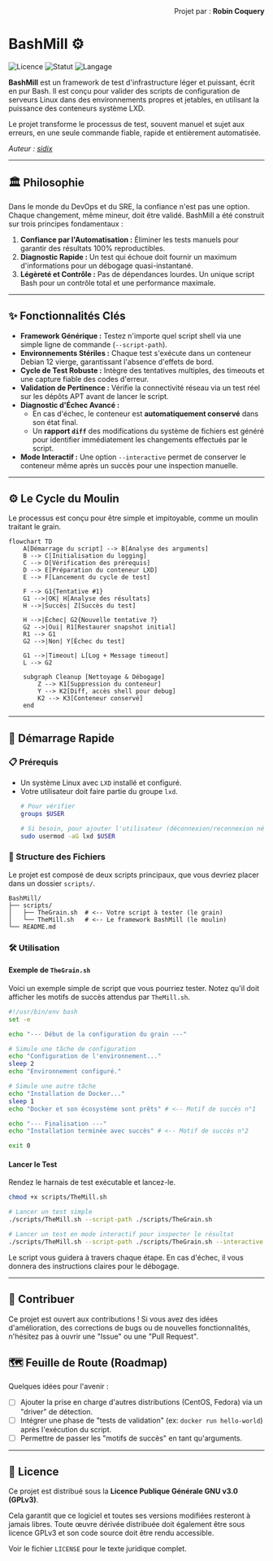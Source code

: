 <div align="right">Projet par : <strong>Robin Coquery</strong></div>

# BashMill ⚙️

![Licence](https://img.shields.io/badge/Licence-GPLv3-blue.svg)
![Statut](https://img.shields.io/badge/Statut-Prêt%20pour%20la%20Production-brightgreen.svg)
![Langage](https://img.shields.io/badge/Langage-Bash-black.svg)

**BashMill** est un framework de test d'infrastructure léger et puissant, écrit en pur Bash. Il est conçu pour valider des scripts de configuration de serveurs Linux dans des environnements propres et jetables, en utilisant la puissance des conteneurs système LXD.

Le projet transforme le processus de test, souvent manuel et sujet aux erreurs, en une seule commande fiable, rapide et entièrement automatisée.

*Auteur : [sidix](https://github.com/sidix130)*

---

## 🏛️ Philosophie

Dans le monde du DevOps et du SRE, la confiance n'est pas une option. Chaque changement, même mineur, doit être validé. BashMill a été construit sur trois principes fondamentaux :

1.  **Confiance par l'Automatisation :** Éliminer les tests manuels pour garantir des résultats 100% reproductibles.
2.  **Diagnostic Rapide :** Un test qui échoue doit fournir un maximum d'informations pour un débogage quasi-instantané.
3.  **Légèreté et Contrôle :** Pas de dépendances lourdes. Un unique script Bash pour un contrôle total et une performance maximale.

---

## ✨ Fonctionnalités Clés

*   **Framework Générique :** Testez n'importe quel script shell via une simple ligne de commande (`--script-path`).
*   **Environnements Stériles :** Chaque test s'exécute dans un conteneur Debian 12 vierge, garantissant l'absence d'effets de bord.
*   **Cycle de Test Robuste :** Intègre des tentatives multiples, des timeouts et une capture fiable des codes d'erreur.
*   **Validation de Pertinence :** Vérifie la connectivité réseau via un test réel sur les dépôts APT avant de lancer le script.
*   **Diagnostic d'Échec Avancé :**
    *   En cas d'échec, le conteneur est **automatiquement conservé** dans son état final.
    *   Un **rapport `diff`** des modifications du système de fichiers est généré pour identifier immédiatement les changements effectués par le script.
*   **Mode Interactif :** Une option `--interactive` permet de conserver le conteneur même après un succès pour une inspection manuelle.

---

## ⚙️ Le Cycle du Moulin

Le processus est conçu pour être simple et impitoyable, comme un moulin traitant le grain.

```mermaid
flowchart TD
    A[Démarrage du script] --> B[Analyse des arguments]
    B --> C[Initialisation du logging]
    C --> D[Vérification des prérequis]
    D --> E[Préparation du conteneur LXD]
    E --> F[Lancement du cycle de test]

    F --> G1{Tentative #1}
    G1 -->|OK| H[Analyse des résultats]
    H -->|Succès| Z[Succès du test]

    H -->|Échec| G2{Nouvelle tentative ?}
    G2 -->|Oui| R1[Restaurer snapshot initial]
    R1 --> G1
    G2 -->|Non| Y[Échec du test]

    G1 -->|Timeout| L[Log + Message timeout]
    L --> G2

    subgraph Cleanup [Nettoyage & Débogage]
        Z --> K1[Suppression du conteneur]
        Y --> K2[Diff, accès shell pour debug]
        K2 --> K3[Conteneur conservé]
    end
```

---

## 🚀 Démarrage Rapide

### 📋 Prérequis

*   Un système Linux avec `LXD` installé et configuré.
*   Votre utilisateur doit faire partie du groupe `lxd`.
    ```bash
    # Pour vérifier
    groups $USER

    # Si besoin, pour ajouter l'utilisateur (déconnexion/reconnexion nécessaire après)
    sudo usermod -aG lxd $USER
    ```

### 📁 Structure des Fichiers

Le projet est composé de deux scripts principaux, que vous devriez placer dans un dossier `scripts/`.

```
BashMill/
├── scripts/
│   ├── TheGrain.sh  # <-- Votre script à tester (le grain)
│   └── TheMill.sh   # <-- Le framework BashMill (le moulin)
└── README.md
```

### 🛠️ Utilisation

#### Exemple de `TheGrain.sh`

Voici un exemple simple de script que vous pourriez tester. Notez qu'il doit afficher les motifs de succès attendus par `TheMill.sh`.

```bash
#!/usr/bin/env bash
set -e

echo "--- Début de la configuration du grain ---"

# Simule une tâche de configuration
echo "Configuration de l'environnement..."
sleep 2
echo "Environnement configuré."

# Simule une autre tâche
echo "Installation de Docker..."
sleep 1
echo "Docker et son écosystème sont prêts" # <-- Motif de succès n°1

echo "--- Finalisation ---"
echo "Installation terminée avec succès" # <-- Motif de succès n°2

exit 0
```

#### Lancer le Test

Rendez le harnais de test exécutable et lancez-le.

```bash
chmod +x scripts/TheMill.sh

# Lancer un test simple
./scripts/TheMill.sh --script-path ./scripts/TheGrain.sh

# Lancer un test en mode interactif pour inspecter le résultat
./scripts/TheMill.sh --script-path ./scripts/TheGrain.sh --interactive
```

Le script vous guidera à travers chaque étape. En cas d'échec, il vous donnera des instructions claires pour le débogage.

---

## 🤝 Contribuer

Ce projet est ouvert aux contributions ! Si vous avez des idées d'amélioration, des corrections de bugs ou de nouvelles fonctionnalités, n'hésitez pas à ouvrir une "Issue" ou une "Pull Request".

## 🗺️ Feuille de Route (Roadmap)

Quelques idées pour l'avenir :
*   [ ] Ajouter la prise en charge d'autres distributions (CentOS, Fedora) via un "driver" de détection.
*   [ ] Intégrer une phase de "tests de validation" (ex: `docker run hello-world`) après l'exécution du script.
*   [ ] Permettre de passer les "motifs de succès" en tant qu'arguments.

---

## 📜 Licence

Ce projet est distribué sous la **Licence Publique Générale GNU v3.0 (GPLv3)**.

Cela garantit que ce logiciel et toutes ses versions modifiées resteront à jamais libres. Toute œuvre dérivée distribuée doit également être sous licence GPLv3 et son code source doit être rendu accessible.

Voir le fichier `LICENSE` pour le texte juridique complet.